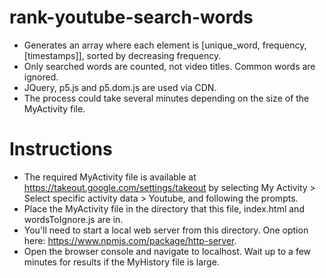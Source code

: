 # rank-youtube-search-words
- Generates an array where each element is [unique_word, frequency, [timestamps]], sorted by decreasing frequency.
- Only searched words are counted, not video titles. Common words are ignored.
- JQuery, p5.js and p5.dom.js are used via CDN.
- The process could take several minutes depending on the size of the MyActivity file.

# Instructions
- The required MyActivity file is available at https://takeout.google.com/settings/takeout by selecting My Activity > Select specific activity data > Youtube, and following the prompts.
- Place the MyActivity file in the directory that this file, index.html and wordsToIgnore.js are in.
- You'll need to start a local web server from this directory. One option here: https://www.npmjs.com/package/http-server.
- Open the browser console and navigate to localhost. Wait up to a few minutes for results if the MyHistory file is large.
